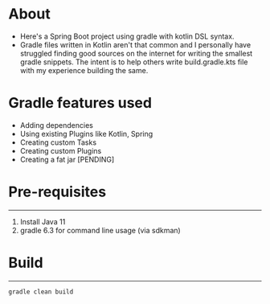 # About
* Here's a Spring Boot project using gradle with kotlin DSL syntax. 
* Gradle files written in Kotlin aren't that common and I personally have struggled finding good sources on the internet for writing the smallest gradle snippets. The intent is to help others write build.gradle.kts file with my experience building the same. 

# Gradle features used
* Adding dependencies 
* Using existing Plugins like Kotlin, Spring
* Creating custom Tasks 
* Creating custom Plugins 
* Creating a fat jar [PENDING]

# Pre-requisites
---
1. Install Java 11
2. gradle 6.3 for command line usage (via sdkman)

# Build
---
`gradle clean build`
